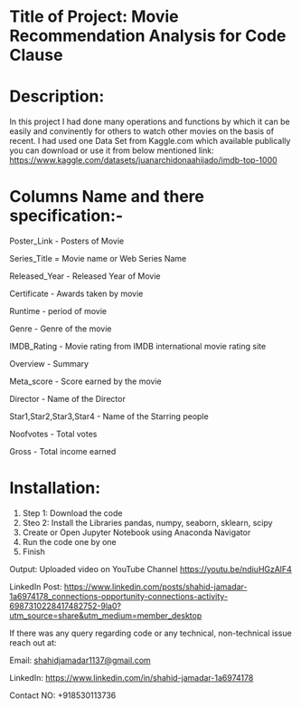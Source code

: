 # Title of Project: Movie Recommendation Analysis for Code Clause
 
# Description:
In this project I had done many operations and functions by which it can be easily and convinently for others to watch other movies on the basis of recent. I had used one Data Set from Kaggle.com which available publically you can download or use it from below mentioned link: https://www.kaggle.com/datasets/juanarchidonaahijado/imdb-top-1000


# Columns Name and there specification:-

Poster_Link - Posters of Movie

Series_Title = Movie name or Web Series Name

Released_Year - Released Year of Movie

Certificate - Awards taken by movie

Runtime - period of movie

Genre - Genre of the movie

IMDB_Rating - Movie rating from IMDB international movie rating site

Overview - Summary

Meta_score - Score earned by the movie

Director - Name of the Director

Star1,Star2,Star3,Star4 - Name of the Starring people

Noofvotes - Total votes

Gross - Total income earned

# Installation:

1. Step 1: Download the code 
2. Steo 2: Install the Libraries pandas, numpy, seaborn, sklearn, scipy
3. Create or Open Jupyter Notebook using Anaconda Navigator
4. Run the code one by one 
5. Finish


Output:
Uploaded video on YouTube Channel https://youtu.be/ndiuHGzAlF4

LinkedIn Post: https://www.linkedin.com/posts/shahid-jamadar-1a6974178_connections-opportunity-connections-activity-6987310228417482752-9la0?utm_source=share&utm_medium=member_desktop

If there was any query regarding code or any technical, non-technical issue reach out at:

Email: shahidjamadar1137@gmail.com

LinkedIn: https://www.linkedin.com/in/shahid-jamadar-1a6974178

Contact NO: +918530113736
